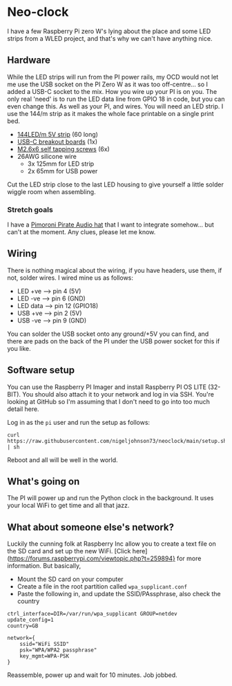 # Neo-clock
I have a few Raspberry Pi zero W's lying about the place and some LED strips from a WLED project, and that's why we can't have anything nice.

## Hardware
While the LED strips will run from the PI power rails, my OCD would not let me use the USB socket on the PI Zero W as it was too off-centre... so I added a USB-C socket to the mix. How you wire up your PI is on you. The only real 'need' is to run the LED data line from GPIO 18 in code, but you can even change this. As well as your PI, and wires. You will need an LED strip. I use the 144/m strip as it makes the whole face printable on a single print bed.

* [144LED/m 5V strip](https://www.amazon.co.uk/dp/B088KJPXVB) (60 long)
* [USB-C breakout boards](https://www.amazon.co.uk/dp/B0D2HJZ2V9) (1x)
* [M2.6x6 self tapping screws](https://www.amazon.co.uk/dp/B087X76NXF) (6x)
* 26AWG silicone wire
   * 3x 125mm for LED strip
   * 2x 65mm for USB power

Cut the LED strip close to the last LED housing to give yourself a little solder wiggle room when assembling.

### Stretch goals

I have a [Pimoroni Pirate Audio hat](https://shop.pimoroni.com/products/pirate-audio-mini-speaker?variant=31189753692243) that I want to integrate somehow... but can't at the moment. Any clues, please let me know.

## Wiring
There is nothing magical about the wiring, if you have headers, use them, if not, solder wires. I wired mine us as follows:

* LED +ve --> pin 4 (5V)
* LED -ve --> pin 6 (GND)
* LED data --> pin 12 (GPIO18)
* USB +ve --> pin 2 (5V)
* USB -ve --> pin 9 (GND)

You can solder the USB socket onto any ground/+5V you can find, and there are pads on the back of the PI under the USB power socket for this if you like.

## Software setup
You can use the Raspberry PI Imager and install Raspberry PI OS LITE (32-BIT). You should also attach it to your network and log in via SSH. You're looking at GitHub so I'm assuming that I don't need to go into too much detail here.

Log in as the `pi` user and run the setup as follows:

    curl https://raw.githubusercontent.com/nigeljohnson73/neoclock/main/setup.sh | sh

Reboot and all will be well in the world.

## What's going on
The PI will power up and run the Python clock in the background. It uses your local WiFi to get time and all that jazz.

## What about someone else's network?
Luckily the cunning folk at Raspberry Inc allow you to create a text file on the SD card and set up the new WiFi. [Click here](https://forums.raspberrypi.com/viewtopic.php?t=259894} for more information. But basically,

* Mount the SD card on your computer
* Create a file in the root partition called `wpa_supplicant.conf`
* Paste the following in, and update the SSID/PAssphrase, also check the country

```
ctrl_interface=DIR=/var/run/wpa_supplicant GROUP=netdev
update_config=1
country=GB

network={
	ssid="WiFi SSID"
	psk="WPA/WPA2 passphrase"
	key_mgmt=WPA-PSK
}
```
Reassemble, power up and wait for 10 minutes. Job jobbed.

